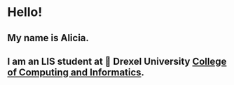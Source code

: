 # Hello!
## My name is Alicia. 
## I am an LIS student at :dragon: Drexel University [College of Computing and Informatics](https://drexel.edu/cci/academics/masters-programs/ms-in-library-information-science/).
